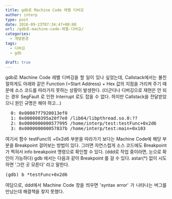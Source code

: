 ```yaml
---
title: gdb로 Machine Code 레벨 디버깅
author: interp
type: post
date: 2016-09-23T07:34:47+00:00
url: /gdb로-machine-code-레벨-디버깅/
categories:
  - 개발환경
tags:
  - 디버깅
  - gdb

draft: true
---
```

<p style="text-align: justify;">
  gdb로 Machine Code 레벨 디버깅을 할 일이 있나 싶었는데, Callstack에서는 불친절하게도 아래와 같은 Function (=Start Address) + Hex 값의 지점을 가리켜 주기 때문에 소스 코드를 따라가지 못하는 상황이 발생한다. (더군다나 디버깅으로 재현은 안 되는 경우 SegFault 로 인한 Interrupt 로도 잡을 수 없다. 하지만 Callstack을 전달받았으니 원인 규명은 해야 하고&#8230;)
</p>

<pre class="brush: plain; title: ; notranslate" title="">  0: 0x00007f7920013ef0
  1: 0x000000395a20f7e0 /lib64/libpthread.so.0:??
  2: 0x0000000000577995 /home/interp/test:testFunc+0x2d6
  3: 0x000000000057837b /home/interp/test:main+0x103
</pre>

<p style="text-align: justify;">
  여기서 함수 testFunc의 +0x2d6 부분을 따라가기 보다는 Machine Code에 해당 부분을 Breakpoint 걸어보는 방법이 있다. 그러면 자연스럽게 소스 코드에도 Breakpoint 가 찍혀서 info breakpoint 명령으로 확인할 수 있다. (ddd로 작업 중이라면, 눈으로 확인이 가능하다) gdb 에서는 다음과 같이 Breakpoint 를 걸 수 있다. astar(*) 없이 시도하면 '그런 곳 모른다' 라고 말한다.
</p>

<pre class="brush: plain; title: ; notranslate" title="">(gdb) b *testFunc+0x2d6
</pre>

<p style="text-align: justify;">
  여담으로, ddd에서 Machine Code 창을 띄우면 'syntax error' 가 나타나는 버그를 만났는데 해결책을 찾지 못했다.
</p>
